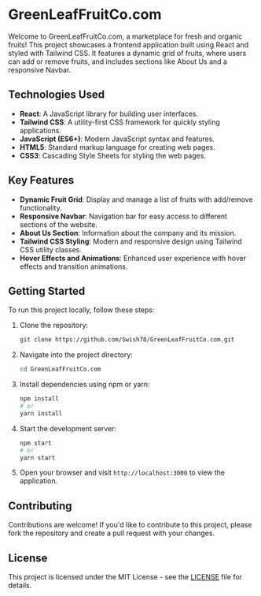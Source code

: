 # GreenLeafFruitCo.com

Welcome to GreenLeafFruitCo.com, a marketplace for fresh and organic fruits! This project showcases a frontend application built using React and styled with Tailwind CSS. It features a dynamic grid of fruits, where users can add or remove fruits, and includes sections like About Us and a responsive Navbar.

## Technologies Used

- **React**: A JavaScript library for building user interfaces.
- **Tailwind CSS**: A utility-first CSS framework for quickly styling applications.
- **JavaScript (ES6+)**: Modern JavaScript syntax and features.
- **HTML5**: Standard markup language for creating web pages.
- **CSS3**: Cascading Style Sheets for styling the web pages.

## Key Features

- **Dynamic Fruit Grid**: Display and manage a list of fruits with add/remove functionality.
- **Responsive Navbar**: Navigation bar for easy access to different sections of the website.
- **About Us Section**: Information about the company and its mission.
- **Tailwind CSS Styling**: Modern and responsive design using Tailwind CSS utility classes.
- **Hover Effects and Animations**: Enhanced user experience with hover effects and transition animations.

## Getting Started

To run this project locally, follow these steps:

1. Clone the repository:
   ```bash
   git clone https://github.com/Swish78/GreenLeafFruitCo.com.git
   ```
   
2. Navigate into the project directory:
   ```bash
   cd GreenLeafFruitCo.com
   ```

3. Install dependencies using npm or yarn:
   ```bash
   npm install
   # or
   yarn install
   ```

4. Start the development server:
   ```bash
   npm start
   # or
   yarn start
   ```

5. Open your browser and visit `http://localhost:3000` to view the application.

## Contributing

Contributions are welcome! If you'd like to contribute to this project, please fork the repository and create a pull request with your changes.

## License

This project is licensed under the MIT License - see the [LICENSE](LICENSE) file for details.
